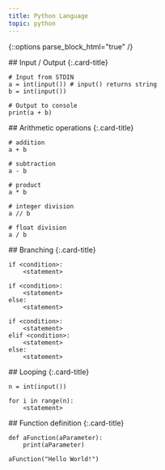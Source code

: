 ```yaml
---
title: Python Language
topic: python
---
```

{::options parse_block_html="true" /}

<div class="card card-body">
## Input / Output
{:.card-title}

```
# Input from STDIN
a = int(input()) # input() returns string
b = int(input())

# Output to console
print(a + b)
```
</div>

<div class="card card-body">
## Arithmetic operations
{:.card-title}

```
# addition
a + b

# subtraction
a - b

# product
a * b

# integer division
a // b

# float division
a / b
```
</div>

<div class="card card-body">
## Branching 
{:.card-title}

```
if <condition>:
    <statement>
```

```
if <condition>:
    <statement>
else:
    <statement>
```

```
if <condition>:
    <statement>
elif <condition>:
    <statement>
else:
    <statement>
```
</div>

<div class="card card-body">
## Looping 
{:.card-title}

```
n = int(input())

for i in range(n):
    <statement>
```
</div>

<div class="card card-body">
## Function definition 
{:.card-title}

```
def aFunction(aParameter):
    print(aParameter)

aFunction("Hello World!")
```
</div>
